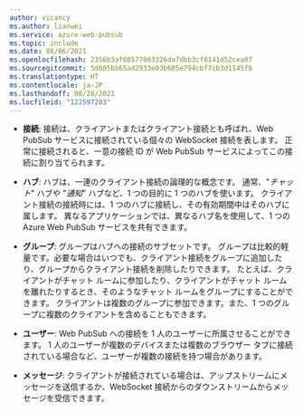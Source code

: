 ```yaml
---
author: vicancy
ms.author: lianwei
ms.service: azure-web-pubsub
ms.topic: include
ms.date: 08/06/2021
ms.openlocfilehash: 2356b3af08577063326da7dbb3cf8141d52cea07
ms.sourcegitcommit: 5d605bb65ad2933e03b605e794cbf7cb3d1145f6
ms.translationtype: HT
ms.contentlocale: ja-JP
ms.lasthandoff: 08/20/2021
ms.locfileid: "122597203"
---
```

- **接続**: 接続は、クライアントまたはクライアント接続とも呼ばれ、Web PubSub サービスに接続されている個々の WebSocket 接続を表します。 正常に接続されると、一意の接続 ID が Web PubSub サービスによってこの接続に割り当てられます。

- **ハブ**: ハブは、一連のクライアント接続の論理的な概念です。 通常、"*チャット*" ハブや "*通知*" ハブなど、1 つの目的に 1 つのハブを使います。 クライアント接続の接続時には、1 つのハブに接続し、その有効期間中はそのハブに属します。 異なるアプリケーションでは、異なるハブ名を使用して、1 つの Azure Web PubSub サービスを共有できます。

- **グループ**: グループはハブへの接続のサブセットです。 グループは比較的軽量です。必要な場合はいつでも、クライアント接続をグループに追加したり、グループからクライアント接続を削除したりできます。 たとえば、クライアントがチャット ルームに参加したり、クライアントがチャット ルームを離れたりするとき、そのようなチャット ルームをグループにすることができます。 クライアントは複数のグループに参加できます。また、1 つのグループに複数のクライアントを含めることもできます。

- **ユーザー**: Web PubSub への接続を 1 人のユーザーに所属させることができます。 1 人のユーザーが複数のデバイスまたは複数のブラウザー タブに接続されている場合など、ユーザーが複数の接続を持つ場合があります。

- **メッセージ**: クライアントが接続されている場合は、アップストリームにメッセージを送信するか、WebSocket 接続からのダウンストリームからメッセージを受信できます。
